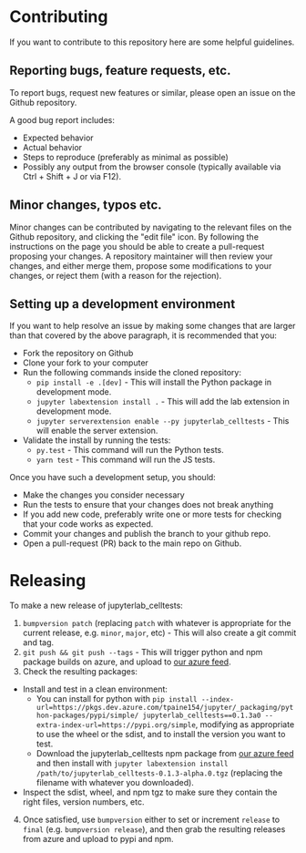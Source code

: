 # Contributing

If you want to contribute to this repository here are some helpful guidelines.

## Reporting bugs, feature requests, etc.

To report bugs, request new features or similar, please open an issue on the Github
repository.

A good bug report includes:

- Expected behavior
- Actual behavior
- Steps to reproduce (preferably as minimal as possible)
- Possibly any output from the browser console (typically available via Ctrl + Shift + J or via F12).

## Minor changes, typos etc.

Minor changes can be contributed by navigating to the relevant files on the Github repository,
and clicking the "edit file" icon. By following the instructions on the page you should be able to
create a pull-request proposing your changes. A repository maintainer will then review your changes,
and either merge them, propose some modifications to your changes, or reject them (with a reason for
the rejection).

## Setting up a development environment

If you want to help resolve an issue by making some changes that are larger than that covered by the above paragraph, it is recommended that you:

- Fork the repository on Github
- Clone your fork to your computer
- Run the following commands inside the cloned repository:
  - `pip install -e .[dev]` - This will install the Python package in development
    mode.
  - `jupyter labextension install .` - This will add the lab extension in development
    mode.
  - `jupyter serverextension enable --py jupyterlab_celltests` - This will enable the server extension.
- Validate the install by running the tests:
  - `py.test` - This command will run the Python tests.
  - `yarn test` - This command will run the JS tests.

Once you have such a development setup, you should:

- Make the changes you consider necessary
- Run the tests to ensure that your changes does not break anything
- If you add new code, preferably write one or more tests for checking that your code works as expected.
- Commit your changes and publish the branch to your github repo.
- Open a pull-request (PR) back to the main repo on Github.

# Releasing

To make a new release of jupyterlab_celltests:

1. `bumpversion patch` (replacing `patch` with whatever is appropriate for the current release, e.g. `minor`, `major`, etc) - This will also create a git commit and tag.
2. `git push && git push --tags` - This will trigger python and npm package builds on azure, and upload to [our azure feed](https://dev.azure.com/tpaine154/jupyter/_packaging?_a=feed&feed=python-packages).
3. Check the resulting packages:
  - Install and test in a clean environment:
    - You can install for python with `pip install --index-url=https://pkgs.dev.azure.com/tpaine154/jupyter/_packaging/python-packages/pypi/simple/ jupyterlab_celltests==0.1.3a0 --extra-index-url=https://pypi.org/simple`, modifying as appropriate to use the wheel or the sdist, and to install the version you want to test.
    - Download the jupyterlab_celltests npm package from [our azure feed](https://dev.azure.com/tpaine154/jupyter/_packaging?_a=feed&feed=python-packages) and then install with `jupyter labextension install /path/to/jupyterlab_celltests-0.1.3-alpha.0.tgz` (replacing the filename with whatever you downloaded).
  - Inspect the sdist, wheel, and npm tgz to make sure they contain the right files, version numbers, etc.
4. Once satisfied, use `bumpversion` either to set or increment `release` to `final` (e.g.  `bumpversion release`), and then grab the resulting releases from azure and upload to pypi and npm.

